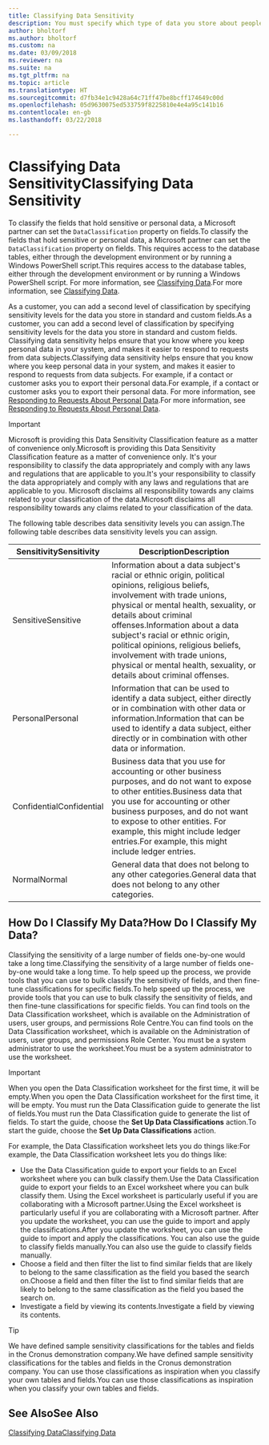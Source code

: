 ```yaml
---
title: Classifying Data Sensitivity
description: You must specify which type of data you store about people so that you can respond to data subject requests.
author: bholtorf
ms.author: bholtorf
ms.custom: na
ms.date: 03/09/2018
ms.reviewer: na
ms.suite: na
ms.tgt_pltfrm: na
ms.topic: article
ms.translationtype: HT
ms.sourcegitcommit: d7fb34e1c9428a64c71ff47be8bcff174649c00d
ms.openlocfilehash: 05d9630075ed533759f8225810e4e4a95c141b16
ms.contentlocale: en-gb
ms.lasthandoff: 03/22/2018

---
```


# <a name="classifying-data-sensitivity"></a><span data-ttu-id="1f63b-103">Classifying Data Sensitivity</span><span class="sxs-lookup"><span data-stu-id="1f63b-103">Classifying Data Sensitivity</span></span>
<span data-ttu-id="1f63b-104">To classify the fields that hold sensitive or personal data, a Microsoft partner can set the ```DataClassification``` property on fields.</span><span class="sxs-lookup"><span data-stu-id="1f63b-104">To classify the fields that hold sensitive or personal data, a Microsoft partner can set the ```DataClassification``` property on fields.</span></span> <span data-ttu-id="1f63b-105">This requires access to the database tables, either through the development environment or by running a Windows PowerShell script.</span><span class="sxs-lookup"><span data-stu-id="1f63b-105">This requires access to the database tables, either through the development environment or by running a Windows PowerShell script.</span></span> <span data-ttu-id="1f63b-106">For more information, see [Classifying Data](https://docs.microsoft.com/en-us/dynamics-nav/classifying-data).</span><span class="sxs-lookup"><span data-stu-id="1f63b-106">For more information, see [Classifying Data](https://docs.microsoft.com/en-us/dynamics-nav/classifying-data).</span></span>  

<span data-ttu-id="1f63b-107">As a customer, you can add a second level of classification by specifying sensitivity levels for the data you store in standard and custom fields.</span><span class="sxs-lookup"><span data-stu-id="1f63b-107">As a customer, you can add a second level of classification by specifying sensitivity levels for the data you store in standard and custom fields.</span></span> <span data-ttu-id="1f63b-108">Classifying data sensitivity helps ensure that you know where you keep personal data in your system, and makes it easier to respond to requests from data subjects.</span><span class="sxs-lookup"><span data-stu-id="1f63b-108">Classifying data sensitivity helps ensure that you know where you keep personal data in your system, and makes it easier to respond to requests from data subjects.</span></span> <span data-ttu-id="1f63b-109">For example, if a contact or customer asks you to export their personal data.</span><span class="sxs-lookup"><span data-stu-id="1f63b-109">For example, if a contact or customer asks you to export their personal data.</span></span> <span data-ttu-id="1f63b-110">For more information, see [Responding to Requests About Personal Data](admin-responding-to-requests-about-personal-data.md).</span><span class="sxs-lookup"><span data-stu-id="1f63b-110">For more information, see [Responding to Requests About Personal Data](admin-responding-to-requests-about-personal-data.md).</span></span>

> [!Important]
> <span data-ttu-id="1f63b-111">Microsoft is providing this Data Sensitivity Classification feature as a matter of convenience only.</span><span class="sxs-lookup"><span data-stu-id="1f63b-111">Microsoft is providing this Data Sensitivity Classification feature as a matter of convenience only.</span></span> <span data-ttu-id="1f63b-112">It's your responsibility to classify the data appropriately and comply with any laws and regulations that are applicable to you.</span><span class="sxs-lookup"><span data-stu-id="1f63b-112">It's your responsibility to classify the data appropriately and comply with any laws and regulations that are applicable to you.</span></span> <span data-ttu-id="1f63b-113">Microsoft disclaims all responsibility towards any claims related to your classification of the data.</span><span class="sxs-lookup"><span data-stu-id="1f63b-113">Microsoft disclaims all responsibility towards any claims related to your classification of the data.</span></span>  

<span data-ttu-id="1f63b-114">The following table describes data sensitivity levels you can assign.</span><span class="sxs-lookup"><span data-stu-id="1f63b-114">The following table describes data sensitivity levels you can assign.</span></span>

|<span data-ttu-id="1f63b-115">Sensitivity</span><span class="sxs-lookup"><span data-stu-id="1f63b-115">Sensitivity</span></span>|<span data-ttu-id="1f63b-116">Description</span><span class="sxs-lookup"><span data-stu-id="1f63b-116">Description</span></span>|
|----|----|
|<span data-ttu-id="1f63b-117">Sensitive</span><span class="sxs-lookup"><span data-stu-id="1f63b-117">Sensitive</span></span> | <span data-ttu-id="1f63b-118">Information about a data subject's racial or ethnic origin, political opinions, religious beliefs, involvement with trade unions, physical or mental health, sexuality, or details about criminal offenses.</span><span class="sxs-lookup"><span data-stu-id="1f63b-118">Information about a data subject's racial or ethnic origin, political opinions, religious beliefs, involvement with trade unions, physical or mental health, sexuality, or details about criminal offenses.</span></span> |
|<span data-ttu-id="1f63b-119">Personal</span><span class="sxs-lookup"><span data-stu-id="1f63b-119">Personal</span></span> | <span data-ttu-id="1f63b-120">Information that can be used to identify a data subject, either directly or in combination with other data or information.</span><span class="sxs-lookup"><span data-stu-id="1f63b-120">Information that can be used to identify a data subject, either directly or in combination with other data or information.</span></span>|
|<span data-ttu-id="1f63b-121">Confidential</span><span class="sxs-lookup"><span data-stu-id="1f63b-121">Confidential</span></span> | <span data-ttu-id="1f63b-122">Business data that you use for accounting or other business purposes, and do not want to expose to other entities.</span><span class="sxs-lookup"><span data-stu-id="1f63b-122">Business data that you use for accounting or other business purposes, and do not want to expose to other entities.</span></span> <span data-ttu-id="1f63b-123">For example, this might include ledger entries.</span><span class="sxs-lookup"><span data-stu-id="1f63b-123">For example, this might include ledger entries.</span></span>|
|<span data-ttu-id="1f63b-124">Normal</span><span class="sxs-lookup"><span data-stu-id="1f63b-124">Normal</span></span> | <span data-ttu-id="1f63b-125">General data that does not belong to any other categories.</span><span class="sxs-lookup"><span data-stu-id="1f63b-125">General data that does not belong to any other categories.</span></span>|

## <a name="how-do-i-classify-my-data"></a><span data-ttu-id="1f63b-126">How Do I Classify My Data?</span><span class="sxs-lookup"><span data-stu-id="1f63b-126">How Do I Classify My Data?</span></span>
<span data-ttu-id="1f63b-127">Classifying the sensitivity of a large number of fields one-by-one would take a long time.</span><span class="sxs-lookup"><span data-stu-id="1f63b-127">Classifying the sensitivity of a large number of fields one-by-one would take a long time.</span></span> <span data-ttu-id="1f63b-128">To help speed up the process, we provide tools that you can use to bulk classify the sensitivity of fields, and then fine-tune classifications for specific fields.</span><span class="sxs-lookup"><span data-stu-id="1f63b-128">To help speed up the process, we provide tools that you can use to bulk classify the sensitivity of fields, and then fine-tune classifications for specific fields.</span></span> <span data-ttu-id="1f63b-129">You can find tools on the Data Classification worksheet, which is available on the Administration of users, user groups, and permissions Role Centre.</span><span class="sxs-lookup"><span data-stu-id="1f63b-129">You can find tools on the Data Classification worksheet, which is available on the Administration of users, user groups, and permissions Role Center.</span></span> <span data-ttu-id="1f63b-130">You must be a system administrator to use the worksheet.</span><span class="sxs-lookup"><span data-stu-id="1f63b-130">You must be a system administrator to use the worksheet.</span></span>

> [!Important]
> <span data-ttu-id="1f63b-131">When you open the Data Classification worksheet for the first time, it will be empty.</span><span class="sxs-lookup"><span data-stu-id="1f63b-131">When you open the Data Classification worksheet for the first time, it will be empty.</span></span> <span data-ttu-id="1f63b-132">You must run the Data Classification guide to generate the list of fields.</span><span class="sxs-lookup"><span data-stu-id="1f63b-132">You must run the Data Classification guide to generate the list of fields.</span></span> <span data-ttu-id="1f63b-133">To start the guide, choose the **Set Up Data Classifications** action.</span><span class="sxs-lookup"><span data-stu-id="1f63b-133">To start the guide, choose the **Set Up Data Classifications** action.</span></span>

<span data-ttu-id="1f63b-134">For example, the Data Classification worksheet lets you do things like:</span><span class="sxs-lookup"><span data-stu-id="1f63b-134">For example, the Data Classification worksheet lets you do things like:</span></span>  

* <span data-ttu-id="1f63b-135">Use the Data Classification guide to export your fields to an Excel worksheet where you can bulk classify them.</span><span class="sxs-lookup"><span data-stu-id="1f63b-135">Use the Data Classification guide to export your fields to an Excel worksheet where you can bulk classify them.</span></span> <span data-ttu-id="1f63b-136">Using the Excel worksheet is particularly useful if you are collaborating with a Microsoft partner.</span><span class="sxs-lookup"><span data-stu-id="1f63b-136">Using the Excel worksheet is particularly useful if you are collaborating with a Microsoft partner.</span></span> <span data-ttu-id="1f63b-137">After you update the worksheet, you can use the guide to import and apply the classifications.</span><span class="sxs-lookup"><span data-stu-id="1f63b-137">After you update the worksheet, you can use the guide to import and apply the classifications.</span></span> <span data-ttu-id="1f63b-138">You can also use the guide to classify fields manually.</span><span class="sxs-lookup"><span data-stu-id="1f63b-138">You can also use the guide to classify fields manually.</span></span>  
* <span data-ttu-id="1f63b-139">Choose a field and then filter the list to find similar fields that are likely to belong to the same classification as the field you based the search on.</span><span class="sxs-lookup"><span data-stu-id="1f63b-139">Choose a field and then filter the list to find similar fields that are likely to belong to the same classification as the field you based the search on.</span></span>  
* <span data-ttu-id="1f63b-140">Investigate a field by viewing its contents.</span><span class="sxs-lookup"><span data-stu-id="1f63b-140">Investigate a field by viewing its contents.</span></span>  

> [!Tip]
> <span data-ttu-id="1f63b-141">We have defined sample sensitivity classifications for the tables and fields in the Cronus demonstration company.</span><span class="sxs-lookup"><span data-stu-id="1f63b-141">We have defined sample sensitivity classifications for the tables and fields in the Cronus demonstration company.</span></span> <span data-ttu-id="1f63b-142">You can use those classifications as inspiration when you classify your own tables and fields.</span><span class="sxs-lookup"><span data-stu-id="1f63b-142">You can use those classifications as inspiration when you classify your own tables and fields.</span></span>

## <a name="see-also"></a><span data-ttu-id="1f63b-143">See Also</span><span class="sxs-lookup"><span data-stu-id="1f63b-143">See Also</span></span>
[<span data-ttu-id="1f63b-144">Classifying Data</span><span class="sxs-lookup"><span data-stu-id="1f63b-144">Classifying Data</span></span>](https://docs.microsoft.com/en-us/dynamics-nav/classifying-data)  

